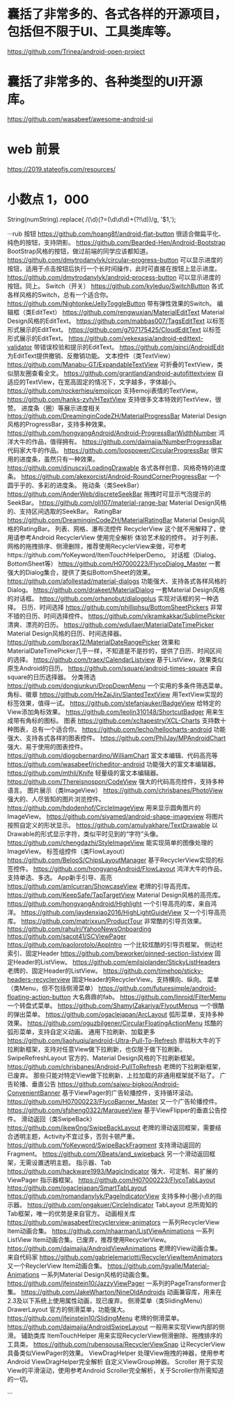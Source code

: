 # 囊括了非常多的、各式各样的开源项目，包括但不限于UI、工具类库等。
https://github.com/Trinea/android-open-project 

# 囊括了非常多的、各种类型的UI开源库。
https://github.com/wasabeef/awesome-android-ui 

# web 前景
https://2019.stateofjs.com/resources/

# 小数点 1，000
String(numString).replace( /(\d)(?=(\d\d\d)+(?!\d))/g, '$1,');

···rub
按钮
https://github.com/hoang8f/android-flat-button 很适合做扁平化、纯色的按钮，支持阴影。
https://github.com/Bearded-Hen/Android-Bootstrap BootStrap风格的按钮，做过前端的同学应该都知道。
https://github.com/dmytrodanylyk/circular-progress-button 可以显示进度的按钮，适用于点击按钮后执行一个长时间操作，此时可直接在按钮上显示进度。
https://github.com/dmytrodanylyk/android-process-button 可以显示进度的按钮。同上。
Switch（开关）
https://github.com/kyleduo/SwitchButton 各式各样风格的Switch，总有一个适合你。
https://github.com/Nightonke/JellyToggleButton 带有弹性效果的Switch。
编辑框（类EditText）
https://github.com/rengwuxian/MaterialEditText Material Design风格的EditText。
https://github.com/mabbas007/TagsEditText 以标签形式展示的EditText。
https://github.com/g707175425/CloudEditText 以标签形式展示的EditText。
https://github.com/vekexasia/android-edittext-validator 带错误校验和提示的EditText。
https://github.com/qinci/AndroidEdit 为EditText提供撤销、反撤销功能。
文本控件（类TextView）
https://github.com/Manabu-GT/ExpandableTextView 可折叠的TextView，类似朋友圈查看全文。
https://github.com/grantland/android-autofittextview 自适应的TextView，在宽高固定的情况下，文字越多，字体越小。
https://github.com/rockerhieu/emojicon 支持emoji表情的TextView。
https://github.com/hanks-zyh/HTextView 支持很多文本特效的TextView，很赞。
进度条（圈）等展示进度相关
https://github.com/DreaminginCodeZH/MaterialProgressBar Material Design风格的ProgressBar，支持多种效果。
https://github.com/hongyangAndroid/Android-ProgressBarWidthNumber 鸿洋大牛的作品，值得拥有。
https://github.com/daimajia/NumberProgressBar 代码家大牛的作品。
https://github.com/lopspower/CircularProgressBar 很实用的进度条，虽然只有一种效果。
https://github.com/dinuscxj/LoadingDrawable 各式各样创意、风格奇特的进度条。
https://github.com/akexorcist/Android-RoundCornerProgressBar 一个圆乎乎的、多彩的进度条。
拖动条（类SeekBar）
https://github.com/AnderWeb/discreteSeekBar 拖拽时可显示气泡提示的SeekBar。
https://github.com/oli107/material-range-bar Material Design风格的、支持区间选取的SeekBar。
RatingBar
https://github.com/DreaminginCodeZH/MaterialRatingBar
Material Design风格的RatingBar。
列表、网格、瀑布流控件
RecyclerView 这个就不用解释了，使用请参考Android RecyclerView 使用完全解析 体验艺术般的控件。
对于列表、网格的拖拽排序、侧滑删除，推荐使用RecyclerView来做，可参考https://github.com/YoKeyword/ItemTouchHelperDemo。
对话框（Dialog、BottomSheet等）
https://github.com/H07000223/FlycoDialog_Master 一套强大的Dialog集合，提供了类似BottomSheet的效果。
https://github.com/afollestad/material-dialogs 功能强大、支持各式各样风格的Dialog。
https://github.com/drakeet/MaterialDialog 一套Material Design风格的对话框。
https://github.com/orhanobut/dialogplus 实现对话框的另一种选择。
日历、时间选择
https://github.com/philliphsu/BottomSheetPickers 非常不错的日历、时间选择控件。
https://github.com/vikramkakkar/SublimePicker 清爽、漂亮的日历。
https://github.com/wdullaer/MaterialDateTimePicker Material Design风格的日历、时间选择器。
https://github.com/borax12/MaterialDateRangePicker 效果和MaterialDateTimePicker几乎一样，不知道是不是抄的，提供了日历、时间区间的选择。
https://github.com/traex/CalendarListview 基于ListView，效果类似原生Android的日历。
https://github.com/square/android-times-square 来自square的日历选择器。
分类筛选
https://github.com/dongjunkun/DropDownMenu
一个实用的多条件筛选菜单。
角标、徽章
https://github.com/HeZaiJin/SlantedTextView 用TextView实现的标签效果，值得一试。
https://github.com/stefanjauker/BadgeView 给特定的View添加角标效果。
https://github.com/leolin310148/ShortcutBadger 用来生成带有角标的图标。
图表
https://github.com/xcltapestry/XCL-Charts 支持数十种图表，总有一个适合你。
https://github.com/lecho/hellocharts-android 功能强大、支持各式各样的图表控件。
https://github.com/PhilJay/MPAndroidChart 强大、易于使用的图表控件。
https://github.com/diogobernardino/WilliamChart
富文本编辑、代码高亮等
https://github.com/wasabeef/richeditor-android 功能强大的富文本编辑器。
https://github.com/mthli/Knife 轻量级的富文本编辑器。
https://github.com/Thereisnospon/CodeView 强大的代码高亮控件，支持多种语言。
图片展示（类ImageView）
https://github.com/chrisbanes/PhotoView 强大的、人尽皆知的图片浏览控件。
https://github.com/hdodenhof/CircleImageView 用来显示圆角图片的ImageView。
https://github.com/siyamed/android-shape-imageview 将图片按照自定义的形状显示。
https://github.com/amulyakhare/TextDrawable 以Drawable的形式显示字符，类似平时见到的“字符”头像。
https://github.com/chengdazhi/StyleImageView 能实现简单的图像处理的ImageView。
标签组控件（类FlowLayout）
https://github.com/BelooS/ChipsLayoutManager 基于RecyclerView实现的标签控件。
https://github.com/hongyangAndroid/FlowLayout 鸿洋大牛的作品，支持单选、多选。
App新手引导、高亮
https://github.com/amlcurran/ShowcaseView 老牌的引导高亮库。
https://github.com/KeepSafe/TapTargetView Material Design风格的高亮库。
https://github.com/hongyangAndroid/Highlight 一个引导高亮的库，来自鸿洋。
https://github.com/jaydenxiao2016/HighLightGuideView 又一个引导高亮库。
https://github.com/matrixxun/ProductTour 非常酷的引导页效果。
https://github.com/rahulrj/YahooNewsOnboarding
https://github.com/sacot41/SCViewPager
https://github.com/paolorotolo/AppIntro 一个比较炫酷的引导页框架。
侧边栏索引、固定Header
https://github.com/beworker/pinned-section-listview 固定Header的ListView。
https://github.com/emilsjolander/StickyListHeaders 老牌的、固定Header的ListView。
https://github.com/timehop/sticky-headers-recyclerview 固定Header的RecyclerView。支持横向、纵向。
菜单（类Menu，但不包括侧滑菜单）
https://github.com/futuresimple/android-floating-action-button 大名鼎鼎的fab。
https://github.com/linroid/FilterMenu 一个转盘式菜单。
https://github.com/ShamylZakariya/FlyoutMenus 一个很酷的弹出菜单。
https://github.com/ogaclejapan/ArcLayout 弧形菜单，支持多种效果。
https://github.com/oguzbilgener/CircularFloatingActionMenu 炫酷的弧形菜单，支持自定义动画。
通用下拉刷新、加载更多
https://github.com/liaohuqiu/android-Ultra-Pull-To-Refresh 廖祜秋大牛的下拉刷新框架，支持对任意View做下拉刷新，也仅限于做下拉刷新。
SwipeRefreshLayout 官方的、Material Design风格的下拉刷新框架。
https://github.com/chrisbanes/Android-PullToRefresh 老牌的下拉刷新框架，已废弃。
那些只能对特定View做下拉刷新、上拉加载的非通用框架就不贴了。
广告轮播、垂直公告
https://github.com/saiwu-bigkoo/Android-ConvenientBanner 基于ViewPager的广告轮播控件，支持循环滚动。
https://github.com/H07000223/FlycoBanner_Master 又一个广告轮播控件。
https://github.com/sfsheng0322/MarqueeView 基于ViewFlipper的垂直公告控件。
滑动返回（类SwipeBack）
https://github.com/ikew0ng/SwipeBackLayout 老牌的滑动返回框架，需要结合透明主题，Activity不宜过多，否则卡顿严重。
https://github.com/YoKeyword/SwipeBackFragment 支持滑动返回的Fragment。
https://github.com/XBeats/and_swipeback 另一个滑动返回框架，无需设置透明主题。
指示器、Tab
https://github.com/hackware1993/MagicIndicator 强大、可定制、易扩展的 ViewPager 指示器框架。
https://github.com/H07000223/FlycoTabLayout
https://github.com/ogaclejapan/SmartTabLayout
https://github.com/romandanylyk/PageIndicatorView 支持多种小圈小点的指示器。
https://github.com/ongakuer/CircleIndicator
TabLayout 总所周知的Tab框架，唯一的优势是来自官方。
动画相关库
https://github.com/wasabeef/recyclerview-animators 一系列RecyclerView Item动画合集。
https://github.com/nhaarman/ListViewAnimations 一系列ListView Item动画合集。已废弃，推荐使用RecyclerView。
https://github.com/daimajia/AndroidViewAnimations 老牌的View动画合集。来自代码家
https://github.com/gabrielemariotti/RecyclerViewItemAnimators 又一个ReyclerView Item动画合集。
https://github.com/lgvalle/Material-Animations 一系列Material Design风格的动画合集。
https://github.com/jfeinstein10/JazzyViewPager 一系列的PageTransformer合集。
https://github.com/JakeWharton/NineOldAndroids 动画兼容库，用来在2.3及以下系统上使用属性动画，现已废弃。
侧滑菜单（类SlidingMenu）
DrawerLayout 官方的侧滑菜单，功能强大。
https://github.com/jfeinstein10/SlidingMenu 老牌的侧滑菜单。
https://github.com/daimajia/AndroidSwipeLayout 一般用来实现View内部的侧滑。
辅助类库
ItemTouchHelper 用来实现RecyclerView侧滑删除、拖拽排序的工具类。
https://github.com/rubensousa/RecyclerViewSnap 让RecyclerView具备类似ViewPager的效果。
ViewDragHelper 处理View拖拽的神器，使用参考Android ViewDragHelper完全解析 自定义ViewGroup神器。
Scroller 用于实现View的平滑滚动，使用参考Android Scroller完全解析，关于Scroller你所需知道的一切。

···

